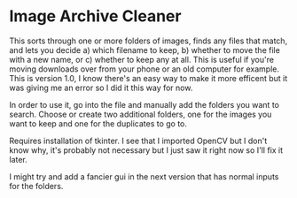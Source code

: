 # Image Archive Cleaner
This sorts through one or more folders of images, finds any files that match, and lets you decide 
a) which filename to keep, b) whether to move the file with a new name, or c) whether to keep any at all.
This is useful if you're moving downloads over from your phone or an old computer for example.
This is version 1.0, I know there's an easy way to make it more efficent but it was giving me an error so I did it this way for now.

In order to use it, go into the file and manually add the folders you want to search.  Choose or create two additional folders, one for the images you want to keep and one for the duplicates to go to. 

Requires installation of tkinter.  I see that I imported OpenCV but I don't know why, it's probably not necessary but I just saw it right now so I'll fix it later.

I might try and add a fancier gui in the next version that has normal inputs for the folders.
